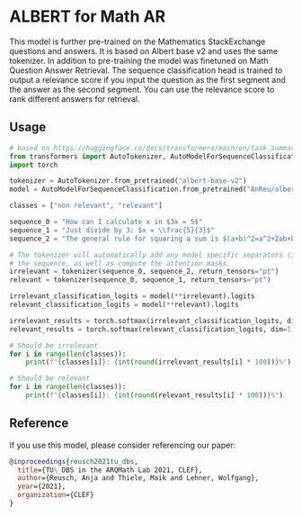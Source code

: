# ALBERT for Math AR

This model is further pre-trained on the Mathematics StackExchange questions and answers. It is based on Albert base v2 and uses the same tokenizer. In addition to pre-training the model was finetuned on Math Question Answer Retrieval. The sequence classification head is trained to output a relevance score if you input the question as the first segment and the answer as the second segment. You can use the relevance score to rank different answers for retrieval.

## Usage
```python
# based on https://huggingface.co/docs/transformers/main/en/task_summary#sequence-classification
from transformers import AutoTokenizer, AutoModelForSequenceClassification
import torch

tokenizer = AutoTokenizer.from_pretrained("albert-base-v2")
model = AutoModelForSequenceClassification.from_pretrained("AnReu/albert-for-math-ar-base-ft")

classes = ["non relevant", "relevant"]

sequence_0 = "How can I calculate x in $3x = 5$"
sequence_1 = "Just divide by 3: $x = \\frac{5}{3}$"
sequence_2 = "The general rule for squaring a sum is $(a+b)^2=a^2+2ab+b^2$"

# The tokenizer will automatically add any model specific separators (i.e. <CLS> and <SEP>) and tokens to
# the sequence, as well as compute the attention masks.
irrelevant = tokenizer(sequence_0, sequence_2, return_tensors="pt")
relevant = tokenizer(sequence_0, sequence_1, return_tensors="pt")

irrelevant_classification_logits = model(**irrelevant).logits
relevant_classification_logits = model(**relevant).logits

irrelevant_results = torch.softmax(irrelevant_classification_logits, dim=1).tolist()[0]
relevant_results = torch.softmax(relevant_classification_logits, dim=1).tolist()[0]

# Should be irrelevant
for i in range(len(classes)):
    print(f"{classes[i]}: {int(round(irrelevant_results[i] * 100))}%")

# Should be relevant
for i in range(len(classes)):
    print(f"{classes[i]}: {int(round(relevant_results[i] * 100))}%")
```

## Reference
If you use this model, please consider referencing our paper:

```bibtex
@inproceedings{reusch2021tu_dbs,
  title={TU\_DBS in the ARQMath Lab 2021, CLEF},
  author={Reusch, Anja and Thiele, Maik and Lehner, Wolfgang},
  year={2021},
  organization={CLEF}
}
```
